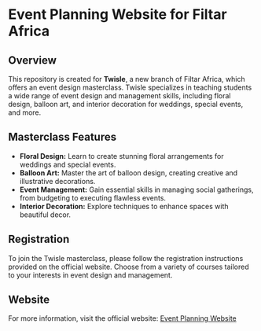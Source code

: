 # Event Planning Website for Filtar Africa

## Overview
This repository is created for **Twisle**, a new branch of Filtar Africa, which offers an event design masterclass. Twisle specializes in teaching students a wide range of event design and management skills, including floral design, balloon art, and interior decoration for weddings, special events, and more.

## Masterclass Features
- **Floral Design:** Learn to create stunning floral arrangements for weddings and special events.
- **Balloon Art:** Master the art of balloon design, creating creative and illustrative decorations.
- **Event Management:** Gain essential skills in managing social gatherings, from budgeting to executing flawless events.
- **Interior Decoration:** Explore techniques to enhance spaces with beautiful decor.

## Registration
To join the Twisle masterclass, please follow the registration instructions provided on the official website. Choose from a variety of courses tailored to your interests in event design and management.

## Website
For more information, visit the official website: [Event Planning Website](https://akinolaepaphras.github.io/event-planning-site/)
